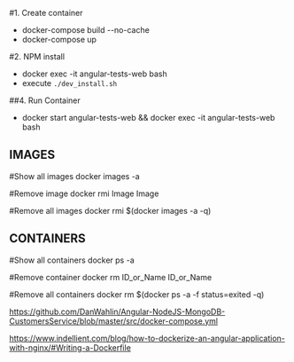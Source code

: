 #1. Create container 
- docker-compose build --no-cache
- docker-compose up 

#2. NPM install
- docker exec -it angular-tests-web bash
- execute `./dev_install.sh`

##4. Run Container
- docker start angular-tests-web && docker exec -it angular-tests-web bash

## IMAGES
#Show all images
docker images -a

#Remove image
docker rmi Image Image

#Remove all images
docker rmi $(docker images -a -q)

## CONTAINERS
#Show all containers
docker ps -a

#Remove container
docker rm ID_or_Name ID_or_Name

#Remove all containers
docker rm $(docker ps -a -f status=exited -q)

https://github.com/DanWahlin/Angular-NodeJS-MongoDB-CustomersService/blob/master/src/docker-compose.yml

https://www.indellient.com/blog/how-to-dockerize-an-angular-application-with-nginx/#Writing-a-Dockerfile
